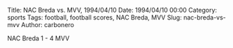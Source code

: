 Title: NAC Breda vs. MVV, 1994/04/10
Date: 1994/04/10 00:00
Category: sports
Tags: football, football scores, NAC Breda, MVV
Slug: nac-breda-vs-mvv
Author: carbonero


NAC Breda 1 - 4 MVV
